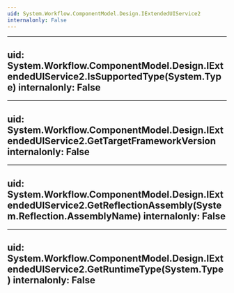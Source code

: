 ```yaml
---
uid: System.Workflow.ComponentModel.Design.IExtendedUIService2
internalonly: False
---
```


---
uid: System.Workflow.ComponentModel.Design.IExtendedUIService2.IsSupportedType(System.Type)
internalonly: False
---

---
uid: System.Workflow.ComponentModel.Design.IExtendedUIService2.GetTargetFrameworkVersion
internalonly: False
---

---
uid: System.Workflow.ComponentModel.Design.IExtendedUIService2.GetReflectionAssembly(System.Reflection.AssemblyName)
internalonly: False
---

---
uid: System.Workflow.ComponentModel.Design.IExtendedUIService2.GetRuntimeType(System.Type)
internalonly: False
---
